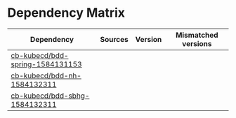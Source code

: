 # Dependency Matrix

Dependency | Sources | Version | Mismatched versions
---------- | ------- | ------- | -------------------
[cb-kubecd/bdd-spring-1584131153](https://github.com/cb-kubecd/bdd-spring-1584131153.git) |  | []() | 
[cb-kubecd/bdd-nh-1584132311](https://github.com/cb-kubecd/bdd-nh-1584132311.git) |  | []() | 
[cb-kubecd/bdd-sbhg-1584132311](https://github.com/cb-kubecd/bdd-sbhg-1584132311.git) |  | []() | 
